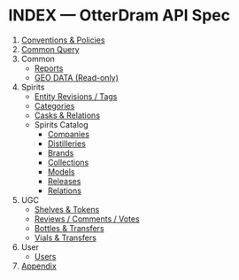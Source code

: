 # INDEX — OtterDram API Spec

01) [Conventions & Policies](./foundations/conventions.md)
02) [Common Query](./foundations/common-query.md)
03) Common
    - [Reports](./common/reports.md)
    - [GEO DATA (Read-only)](./common/geo.md)
04) Spirits
    - [Entity Revisions / Tags](./spirits/revisions-tags.md)
    - [Categories](./spirits/categories.md)
    - [Casks & Relations](./spirits/casks.md)
    - Spirits Catalog
      - [Companies](./spirits/companies.md)
      - [Distilleries](./spirits/distilleries.md)
      - [Brands](./spirits/brands.md)
      - [Collections](./spirits/collections.md)
      - [Models](./spirits/models.md)
      - [Releases](./spirits/releases.md)
      - [Relations](./spirits/relations.md)
05) UGC
    - [Shelves & Tokens](./ugc/shelves.md)
    - [Reviews / Comments / Votes](./ugc/reviews-comments-votes.md)
    - [Bottles & Transfers](./ugc/bottles.md)
    - [Vials & Transfers](./ugc/vials.md)
06) User
    - [Users](./user/users.md)
07) [Appendix](./foundations/appendix.md)
